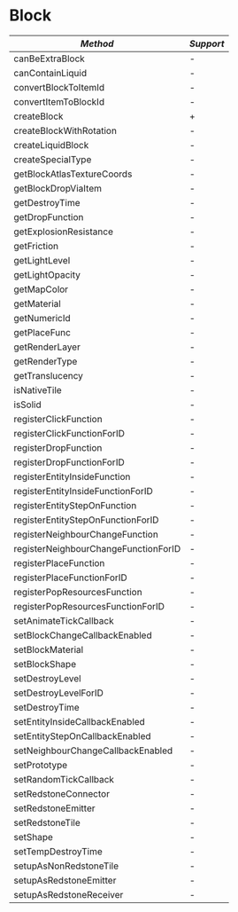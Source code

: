 # Block

| *Method*                             | *Support* |
| ------------------------------------ | --------- |
| canBeExtraBlock                      | -         |
| canContainLiquid                     | -         |
| convertBlockToItemId                 | -         |
| convertItemToBlockId                 | -         |
| createBlock                          | +         |
| createBlockWithRotation              | -         |
| createLiquidBlock                    | -         |
| createSpecialType                    | -         |
| getBlockAtlasTextureCoords           | -         |
| getBlockDropViaItem                  | -         |
| getDestroyTime                       | -         |
| getDropFunction                      | -         |
| getExplosionResistance               | -         |
| getFriction                          | -         |
| getLightLevel                        | -         |
| getLightOpacity                      | -         |
| getMapColor                          | -         |
| getMaterial                          | -         |
| getNumericId                         | -         |
| getPlaceFunc                         | -         |
| getRenderLayer                       | -         |
| getRenderType                        | -         |
| getTranslucency                      | -         |
| isNativeTile                         | -         |
| isSolid                              | -         |
| registerClickFunction                | -         |
| registerClickFunctionForID           | -         |
| registerDropFunction                 | -         |
| registerDropFunctionForID            | -         |
| registerEntityInsideFunction         | -         |
| registerEntityInsideFunctionForID    | -         |
| registerEntityStepOnFunction         | -         |
| registerEntityStepOnFunctionForID    | -         |
| registerNeighbourChangeFunction      | -         |
| registerNeighbourChangeFunctionForID | -         |
| registerPlaceFunction                | -         |
| registerPlaceFunctionForID           | -         |
| registerPopResourcesFunction         | -         |
| registerPopResourcesFunctionForID    | -         |
| setAnimateTickCallback               | -         |
| setBlockChangeCallbackEnabled        | -         |
| setBlockMaterial                     | -         |
| setBlockShape                        | -         |
| setDestroyLevel                      | -         |
| setDestroyLevelForID                 | -         |
| setDestroyTime                       | -         |
| setEntityInsideCallbackEnabled       | -         |
| setEntityStepOnCallbackEnabled       | -         |
| setNeighbourChangeCallbackEnabled    | -         |
| setPrototype                         | -         |
| setRandomTickCallback                | -         |
| setRedstoneConnector                 | -         |
| setRedstoneEmitter                   | -         |
| setRedstoneTile                      | -         |
| setShape                             | -         |
| setTempDestroyTime                   | -         |
| setupAsNonRedstoneTile               | -         |
| setupAsRedstoneEmitter               | -         |
| setupAsRedstoneReceiver              | -         |
